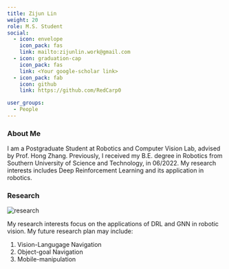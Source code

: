 ```yaml
---
title: Zijun Lin
weight: 20
role: M.S. Student
social:
  - icon: envelope 
    icon_pack: fas
    link: mailto:zijunlin.work@gmail.com
  - icon: graduation-cap 
    icon_pack: fas
    link: <Your google-scholar link>
  - icon_pack: fab
    icon: github
    link: https://github.com/RedCarp0

user_groups:
  - People
---
```

### About Me
I am a Postgraduate Student at Robotics and Computer Vision Lab, advised by Prof. Hong Zhang. Previously, I received my B.E. degree in Robotics from Southern University of Science and Technology, in 06/2022. My research interests includes Deep Reinforcement Learning and its application in robotics.

### Research
![research](authors_research/zijun_lin.png "Research Introduction (From Kim, N., Kwon, O., Yoo, H., Choi, Y., Park, J., & Oh, S. (2022, September). Topological Semantic Graph Memory for Image-Goal Navigation. In 6th Annual Conference on Robot Learning.)")

My research interests focus on the applications of DRL and GNN in robotic vision. My future research plan may include:
1. Vision-Langugage Navigation
2. Object-goal Navigation
3. Mobile-manipulation

